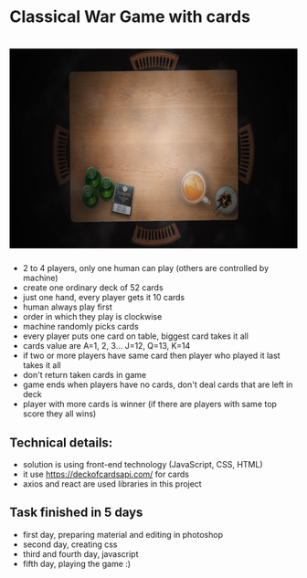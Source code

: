 # Classical War Game with cards

# <a href='https://github.com/nikolamar/war-game'><img src='https://github.com/nikolamar/war-game/raw/master/src/assets/TableFourPlayers.png' height='350'></a>

- 2 to 4 players, only one human can play (others are controlled by machine)
- create one ordinary deck of 52 cards
- just one hand, every player gets it 10 cards
- human always play first
- order in which they play is clockwise
- machine randomly picks cards
- every player puts one card on table, biggest card takes it all
- cards value are A=1, 2, 3... J=12, Q=13, K=14
- if two or more players have same card then player who played it last takes it all
- don't return taken cards in game
- game ends when players have no cards, don't deal cards that are left in deck
- player with more cards is winner (if there are players with same top score they all wins)

## Technical details:

- solution is using front-end technology (JavaScript, CSS, HTML)
- it use https://deckofcardsapi.com/ for cards
- axios and react are used libraries in this project

## Task finished in 5 days

- first day, preparing material and editing in photoshop
- second day, creating css
- third and fourth day, javascript
- fifth day, playing the game :)
